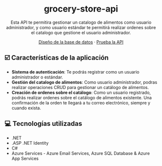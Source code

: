 <div align="center">

# grocery-store-api

Esta API te permitira gestionar un catalogo de alimentos como usuario administrador, y como usuario estándar te permitirá realizar ordenes sobre el catalogo que gestione el usuario administrador.

[Diseño de la base de datos](https://dbdiagram.io/d/grocery-store-api-database-6620805b03593b6b61486402) · [Prueba la API](https://grocery-store-api.azurewebsites.net/swagger/index.html)
  
</div>

## ☑️ Características de la aplicación

- **Sistema de autenticación**: Te podrás registrar como un usuario administrador o estándar.
- **Gestión del catalogo de alimentos**: Como usuario administrador, podras realizar operaciones CRUD para gestionar un catálogo de alimentos.
- **Creación de ordenes sobre el catálogo**: Como un usuario registrado, podrás realizar ordenes sobre el catálogo de alimentos existente. Una confirmación de la orden te llegará a tu correo electrónico, siempre y cuando exista. 

## 💻 Tecnologías utilizadas

- .NET
- .ASP .NET Identity
- C#
- Azure Services - Azure Email Services, Azure SQL Database & Azure App Services
  
